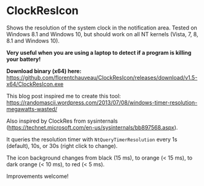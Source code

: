 # ClockResIcon
Shows the resolution of the system clock in the notification area. Tested on Windows 8.1 and Windows 10, but should work on all NT kernels (Vista, 7, 8, 8.1 and Windows 10).

**Very useful when you are using a laptop to detect if a program is killing your battery!**

**Download binary (x64) here:** https://github.com/florentchauveau/ClockResIcon/releases/download/v1.5-x64/ClockResIcon.exe

This blog post inspired me to create this tool: https://randomascii.wordpress.com/2013/07/08/windows-timer-resolution-megawatts-wasted/

Also inspired by ClockRes from sysinternals (https://technet.microsoft.com/en-us/sysinternals/bb897568.aspx).

It queries the resolution timer with `NtQueryTimerResolution` every 1s (default), 10s, or 30s (right click to change).

The icon background changes from black (15 ms), to orange (< 15 ms), to dark orange (< 10 ms), to red (< 5 ms).

Improvements welcome!
